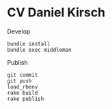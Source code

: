 # CV Daniel Kirsch

Develop

    bundle install
    bundle exec middleman

Publish

    git commit
    git push
    load_rbenv
    rake build
    rake publish
